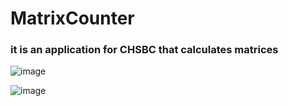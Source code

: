 # MatrixCounter
<h3>it is an application for CHSBC that calculates matrices </h3>

![image](https://user-images.githubusercontent.com/95048103/191116358-a5603868-02e6-4ce2-9672-fa2405b9e078.png)

![image](https://user-images.githubusercontent.com/95048103/191116582-0c75e39e-5993-4ed4-9cf9-ba9d9b89c365.png)

